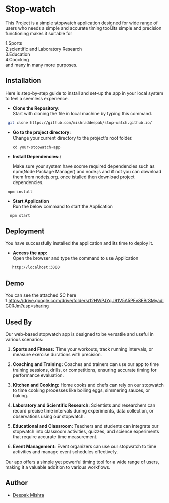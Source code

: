 
# Stop-watch

This Project is a simple stopwatch application designed for wide range of users who needs a simple and accurate timing tool.Its simple and precision functioning makes it suitable for

1.Sports \
2.scientific and Laboratory Research\
3.Education\
4.Coocking\
and many in many more purposes.



## Installation
Here is step-by-step guide to install and set-up the app in your local system to feel a seemless experience.

- **Clone the Repository:**\
  Start with cloning the file in local machine by typing this command.
 ```bash
  git clone https://github.com/mishraddeepak/stop-watch.github.io/

 ``` 
- **Go to the project directory:**\
   Change your current directory to the project's root folder.
   ```
   cd your-stopwatch-app
   ```
- **Install Dependencies:**\

  Make sure your system have soome required dependencies such as   npm(Node Package Manager) and node.js and if not you can download them from nodejs.org. once istalled then download project dependencies.

 ```
  npm install 

 ```
- **Start Application**\
     Run the below command to start the Application
 ```
   npm start
 ```

## Deployment

You have successfully installed the application and its time to deploy it.
- **Access the app:**\
   Open the browser and type the command to use Application
 ```
    http://localhost:3000
 ```



## Demo

You can see the attached SC here\
1.https://drive.google.com/drive/folders/12HWPJYgJ91V5A5PEv8EBrSMyadIG0RJm?usp=sharing

## Used By

Our web-based stopwatch app is designed to be versatile and useful in various scenarios:

1. **Sports and Fitness:** Time your workouts, track running intervals, or measure exercise durations with precision.

2. **Coaching and Training:** Coaches and trainers can use our app to time training sessions, drills, or competitions, ensuring accurate timing for performance evaluation.

3. **Kitchen and Cooking:** Home cooks and chefs can rely on our stopwatch to time cooking processes like boiling eggs, simmering sauces, or baking.

4. **Laboratory and Scientific Research:** Scientists and researchers can record precise time intervals during experiments, data collection, or observations using our stopwatch.

5. **Educational and Classroom:** Teachers and students can integrate our stopwatch into classroom activities, quizzes, and science experiments that require accurate time measurement.

6. **Event Management:** Event organizers can use our stopwatch to time activities and manage event schedules effectively.

Our app offers a simple yet powerful timing tool for a wide range of users, making it a valuable addition to various workflows.


## Author

- [Deepak Mishra](https://www.github.com/mishraddeepak)

